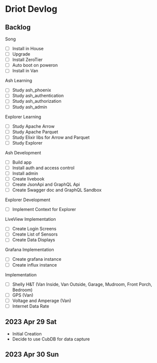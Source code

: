 # Driot Devlog 

## Backlog 

Song 
- [ ] Install in House 
- [ ] Upgrade 
- [ ] Install ZeroTier 
- [ ] Auto boot on poweron 
- [ ] Install in Van 

Ash Learning 
- [ ] Study ash_phoenix 
- [ ] Study ash_authentication 
- [ ] Study ash_authorization 
- [ ] Study ash_admin 

Explorer Learning 
- [ ] Study Apache Arrow 
- [ ] Study Apache Parquet 
- [ ] Study Elixir libs for Arrow and Parquet 
- [ ] Study Explorer 

Ash Development 
- [ ] Build app 
- [ ] Install auth and access control  
- [ ] Install admin 
- [ ] Create livebook 
- [ ] Create JsonApi and GraphQL Api 
- [ ] Create Swagger doc and GraphQL Sandbox 

Explorer Development 
- [ ] Implement Context for Explorer 

LiveView Implementation 
- [ ] Create Login Screens 
- [ ] Create List of Sensors 
- [ ] Create Data Displays 

Grafana Implementation 
- [ ] Create grafana instance 
- [ ] Create influx instance 

Implementation 
- [ ] Shelly H&T (Van Inside, Van Outside, Garage, Mudroom, Front Porch, Bedroom) 
- [ ] GPS (Van) 
- [ ] Voltage and Amperage (Van) 
- [ ] Internet Data Rate 

## 2023 Apr 29 Sat

- Initial Creation 
- Decide to use CubDB for data capture

## 2023 Apr 30 Sun
